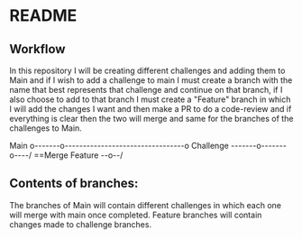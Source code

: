 # README

## Workflow

In this repository I will be creating different challenges and adding them to Main and if I wish to add a challenge to main I must create a branch with the name that best represents that challenge and continue on that branch, if I also choose to add to that branch I must create a "Feature" branch in which I will add the changes I want and then make a PR to do a code-review and if everything is clear then the two will merge and same for the branches of the challenges to Main.


Main o-------o-----------\----------------------o
                Challenge \-------o-------o----/ ==Merge
                           Feature \--o--/


## Contents of branches:

The branches of Main will contain different challenges in which each one will merge with main once completed. Feature branches will contain changes made to challenge branches.
